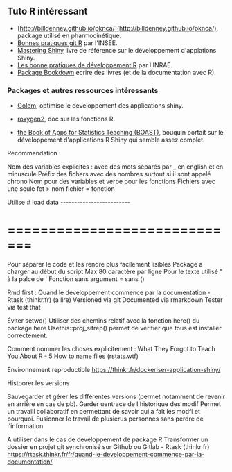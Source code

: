 ## Tuto R intéressant 
 
* [http://billdenney.github.io/pknca/](http://billdenney.github.io/pknca/), package utilisé en pharmocinétique.
* [Bonnes pratiques git R](https://inseefrlab.github.io/formation-bonnes-pratiques-git-R/) par l'INSEE.
* [Mastering Shiny](https://mastering-shiny.org/index.html) livre de référence sur le développement d'applations Shiny.
* [Les bonne pratiques de développement R](https://docs.sk8.inrae.fr/074-bonnespratiquesR.html) par l'INRAE.
* [Package Bookdown](https://bookdown.org/) ecrire des livres (et de la documentation avec R).

### Packages et autres ressources intéressants

* [Golem](https://github.com/ThinkR-open/golem), optimise le développement des applications shiny.
* [roxygen2](https://github.com/r-lib/roxygen2), doc sur les fonctions R.


* [the Book of Apps for Statistics Teaching (BOAST)](https://educationshinyappteam.github.io/), bouquin portait sur le développement d'applications R Shiny qui semble assez complet.


Recommendation :

Nom des variables explicites : avec des mots séparés par _ en english et en minuscule
Préfix des fichers avec des nombres surtout si il sont appelé chrono
Nom pour des variables et verbe pour les fonctions
Fichiers avec une seule fct > nom fichier = fonction 

Utilise # load data -------------------------
# =============================
Pour séparer le code et les rendre plus facilement lisibles
Package a charger au début du script
Max 80 caractère par ligne
Pour le texte utilisé " à la palce de '
Fonction sans argument = sans ()

Rmd first : Quand le developpement commence par la documentation - Rtask (thinkr.fr) (a lire)
Versioned via git
Documented via rmarkdown
Tester via test that

Éviter setwd()
Utiliser des chemins relatif avec la fonction here() du package here
Usethis::proj_sitrep() permet de vérifier que tous est installer correctement.

Comment nommer les choses explicitement : What They Forgot to Teach You About R - 5  How to name files (rstats.wtf)

Environnement reproductible https://thinkr.fr/dockeriser-application-shiny/

Histoorer les versions 

Sauvegarder et gérer les différentes versions (permet notamment de revenir en arrière en cas de pb).
Garder uentrace de l'historique des modif
Permet un travaill collaboratif en permettant de savoir qui a fait les modfi et pourquoi. Fusionner le travail de plusierus personnes sans perdre de l'information

A utiliser dans le cas de developpement de package R
Transformer un dossier en projet git synchronisé sur Github ou Gitlab - Rtask (thinkr.fr)
https://rtask.thinkr.fr/fr/quand-le-developpement-commence-par-la-documentation/
